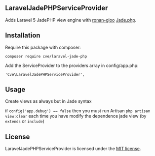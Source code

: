 ## LaravelJadePHPServiceProvider
Adds Laravel 5 JadePHP view engine with [ronan-gloo](https://github.com/ronan-gloo) [Jade.php](https://github.com/ronan-gloo/jade-php).

## Installation

Require this package with composer:

```
composer require cve/laravel-jade-php
```

Add the ServiceProvider to the providers array in config/app.php:

```
'Cve\LaravelJadePHPServiceProvider',
```

## Usage

Create views as always but in Jade syntax

if `config('app.debug') == false` then you must run Artisan `php artisan view:clear` each time you have modify the dependence jade view (by `extends` or `include`)

## License

LaravelJadePHPServiceProvider is licensed under the [MIT license](http://opensource.org/licenses/MIT).
